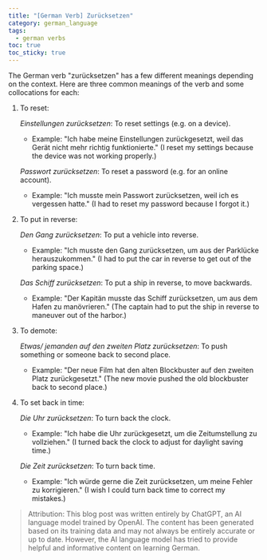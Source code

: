 ```yaml
---
title: "[German Verb] Zurücksetzen"
category: german_language
tags:
  - german verbs
toc: true
toc_sticky: true
---
```


The German verb "zurücksetzen" has a few different meanings depending on the context. Here are three common meanings of the verb and some collocations for each:

1. To reset:

    *Einstellungen zurücksetzen*: To reset settings (e.g. on a device).

    - Example: "Ich habe meine Einstellungen zurückgesetzt, weil das Gerät nicht mehr richtig funktionierte." (I reset my settings because the device was not working properly.)
    
    *Passwort zurücksetzen*: To reset a password (e.g. for an online account).

    - Example: "Ich musste mein Passwort zurücksetzen, weil ich es vergessen hatte." (I had to reset my password because I forgot it.)

2. To put in reverse:
    
    *Den Gang zurücksetzen*: To put a vehicle into reverse.
    
    - Example: "Ich musste den Gang zurücksetzen, um aus der Parklücke herauszukommen." (I had to put the car in reverse to get out of the parking space.)
    
    *Das Schiff zurücksetzen*: To put a ship in reverse, to move backwards.
        
    - Example: "Der Kapitän musste das Schiff zurücksetzen, um aus dem Hafen zu manövrieren." (The captain had to put the ship in reverse to maneuver out of the harbor.)

3. To demote:

    *Etwas/ jemanden auf den zweiten Platz zurücksetzen*: To push something or someone back to second place.
    
    - Example: "Der neue Film hat den alten Blockbuster auf den zweiten Platz zurückgesetzt." (The new movie pushed the old blockbuster back to second place.)


4. To set back in time:
    
    *Die Uhr zurücksetzen*: To turn back the clock.
        
    - Example: "Ich habe die Uhr zurückgesetzt, um die Zeitumstellung zu vollziehen." (I turned back the clock to adjust for daylight saving time.)
    
    *Die Zeit zurücksetzen*: To turn back time.
        
    - Example: "Ich würde gerne die Zeit zurücksetzen, um meine Fehler zu korrigieren." (I wish I could turn back time to correct my mistakes.)


> Attribution: This blog post was written entirely by ChatGPT, an AI language model trained by OpenAI. The content has been generated based on its training data and may not always be entirely accurate or up to date. However, the AI language model has tried to provide helpful and informative content on learning German.
